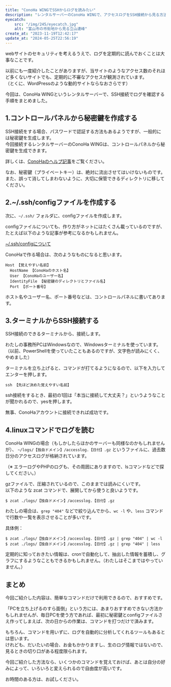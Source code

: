 ```yaml
---
title: "ConoHa WINGでSSHからログを読みたい"
description: "レンタルサーバーのConoHa WINGで、アクセスログをSSH接続から見る方法をまとめました"
eyecatch: 
    src: "/img/245/eyecatch.jpg"
    alt: "富山市の市街地から見る立山連峰"
create_at: "2023-11-19T12:42:17"
update_at: "2024-05-25T22:56:19"
---
```


webサイトのセキュリティを考えるうえで、ログを定期的に読んでおくことは大事なことです。

以前にも一度紹介したことがありますが、当サイトのようなアクセス数のそれほど多くないサイトでも、定期的に不審なアクセスが観測されています。  
（とくに、WordPressのような動的サイトならなおさらです）

今回は、ConoHa WINGというレンタルサーバーで、SSH接続でログを確認する手順をまとめました。

## 1.コントロールパネルから秘密鍵を作成する

SSH接続をする場合、パスワードで認証する方法もあるようですが、一般的には秘密鍵を生成します。  
今回接続するレンタルサーバーのConoHa WINGは、コントロールパネルから秘密鍵を生成できます。

詳しくは、[ConoHaのヘルプ記事](https://support.conoha.jp/w/sshaccount/)をご覧ください。

なお、秘密鍵（プライベートキー）は、絶対に流出させてはいけないものです。  
また、誤って消してしまわないように、大切に保管できるディレクトリに移してください。

## 2.~/.ssh/configファイルを作成する

次に、`~/.ssh/` フォルダに、configファイルを作成します。

configファイルについても、作り方がネットにはたくさん載っているのですが、たとえば以下のような記事が参考になるかもしれません。

[~/.ssh/configについて](https://qiita.com/passol78/items/2ad123e39efeb1a5286b)

ConoHaで作る場合は、次のようなものになると思います。

```
Host 【覚えやすい名前】
  HostName 【ConoHaのホスト名】
  User 【ConoHaのユーザー名】
  IdentityFile 【秘密鍵のディレクトリとファイル名】
  Port 【ポート番号】
```

ホスト名やユーザー名、ポート番号などは、コントロールパネルに書いてあります。

## 3.ターミナルからSSH接続する

SSH接続のできるターミナルから、接続します。

わたしの事務所PCはWindowsなので、Windowsターミナルを使っています。  
（以前、PowerShellを使っていたこともあるのですが、文字色が読みにくく、やめました）

ターミナルを立ち上げると、コマンドが打てるようになるので、以下を入力してエンターを押します。

```
ssh 【先ほど決めた覚えやすい名前】
```

ssh接続をするとき、最初の1回は「本当に接続して大丈夫？」というようなことが聞かれるので、yesを押します。

無事、ConoHaアカウントに接続できれば成功です。

## 4.linuxコマンドでログを読む

ConoHa WINGの場合（もしかしたらほかのサーバーも同様なのかもしれませんが）、 `~/logs/【独自ドメイン】/accesslog.【日付】.gz` というファイルに、過去数日分のアクセスログが格納されています。

（※ エラーログやPHPのログも、その周囲にありますので、lsコマンドなどで探してください。）

gzファイルで、圧縮されているので、このままでは読みにくいです。  
以下のような zcat コマンドで、展開してから使うと良いようです。

```
$ zcat ./logs/【独自ドメイン】/accesslog.【日付】.gz
```

わたしの場合は、`grep "404"` などで絞り込んでから、`wc -l` や、`less` コマンドで行数や一覧を表示させることが多いです。

具体例：

```
$ zcat ./logs/【独自ドメイン】/accesslog.【日付】.gz | grep "404" | wc -l
$ zcat ./logs/【独自ドメイン】/accesslog.【日付】.gz | grep "404" | less
```

定期的に知っておきたい情報は、cronで自動化して、抽出した情報を蓄積し、グラフにするようなこともできるかもしれません。（わたしはそこまではやっていません。）

## まとめ

今回ご紹介した内容は、簡単なコマンドだけで利用できるので、おすすめです。

「PCを立ち上げるのすら面倒」という方には、あまりおすすめできない方法かもしれませんが、毎日PCを使う方であれば、最初に秘密鍵とconfigファイルさえ作ってしまえば、次の日からの作業は、コマンドを打つだけで済みます。

もちろん、コマンドを用いずに、ログを自動的に分析してくれるツールもあるとは思います。  
けれども、だいたいの場合、お金もかかりますし、生のログ情報ではないので、見るときの切り口がある程度限られます。

今回ご紹介した方法なら、いくつかのコマンドを覚えておけば、あとは自分の好みによって、いろいろと変えられるので自由度が高いです。

お時間のある方は、お試しください。
